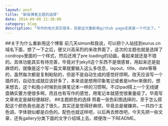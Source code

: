 ```yaml
---
layout: post   
title: "新版博客主题的选择"    
date: 2014-09-08 21:38:00   
category: blog        
description: "写作的地方其实很多，但是这次重新用github page还真是一个巧合了。"
---
```

##关于为什么重新用这个博客
前几天simon和我说，可以把个人站挂到eurus.cn域名下面，想了一下之后，便又兴高采烈的来改界面了，这次的主题也就是选择了cordrops里面的一个样式，然后还用了pre loading的动画，看起来就还是不错的。具体功能其实有待完善，毕竟对于jekyll这个东西不是很感冒，用起来还是挺麻烦的，就像是这个写一篇文章就要输入这么多信息，layout、title、date等等的，虽然每次都是复制粘贴的，但是不是自动生成的感觉好烦啊。改天应该写一个插件的，自动生成就应该好多了，本来说是想用印象笔记或者是lofter来做的，想来想去，这个和我小时候到处换笔记本一样的习惯啊。不过ipad搭上一个无线键盘确实要方便很多啊，而且也有写作的感觉，用笔记本就感觉很重量级了。毕竟写文章肯定是越轻便越好。
##主题颜色的选择
照着一张色彩图选择的，至于怎么搭配这个颜色我也是选了很久，其实还是觉得好麻烦，毕竟总是被嫌弃。一共四个主色调，字体貌似都是白色的。配色也就这样吧，以后再去修改吧，今天先把一些文章，还有gallery分类下面的文字介绍填上去。顺便改一下README。
